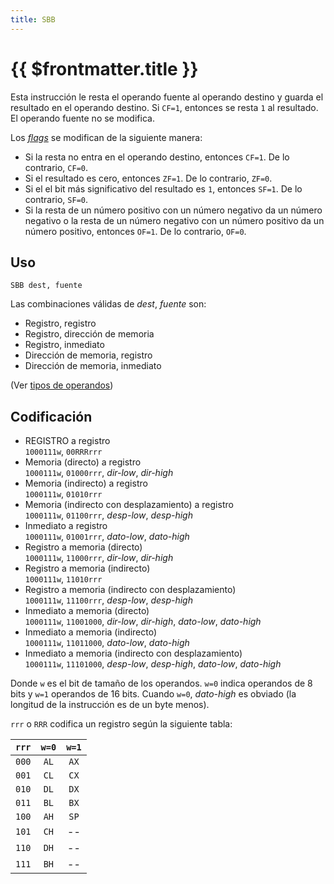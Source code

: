 ```yaml
---
title: SBB
---
```


# {{ $frontmatter.title }}

Esta instrucción le resta el operando fuente al operando destino y guarda el resultado en el operando destino. Si `CF=1`, entonces se resta `1` al resultado. El operando fuente no se modifica.

Los [_flags_](../cpu#flags) se modifican de la siguiente manera:

- Si la resta no entra en el operando destino, entonces `CF=1`. De lo contrario, `CF=0`.
- Si el resultado es cero, entonces `ZF=1`. De lo contrario, `ZF=0`.
- Si el el bit más significativo del resultado es `1`, entonces `SF=1`. De lo contrario, `SF=0`.
- Si la resta de un número positivo con un número negativo da un número negativo o la resta de un número negativo con un número positivo da un número positivo, entonces `OF=1`. De lo contrario, `OF=0`.

## Uso

```vonsim
SBB dest, fuente
```

Las combinaciones válidas de _dest_, _fuente_ son:

- Registro, registro
- Registro, dirección de memoria
- Registro, inmediato
- Dirección de memoria, registro
- Dirección de memoria, inmediato

(Ver [tipos de operandos](../assembly#operandos))

## Codificación

- REGISTRO a registro  
  `1000111w`, `00RRRrrr`
- Memoria (directo) a registro  
  `1000111w`, `01000rrr`, _dir-low_, _dir-high_
- Memoria (indirecto) a registro  
  `1000111w`, `01010rrr`
- Memoria (indirecto con desplazamiento) a registro  
  `1000111w`, `01100rrr`, _desp-low_, _desp-high_
- Inmediato a registro  
  `1000111w`, `01001rrr`, _dato-low_, _dato-high_
- Registro a memoria (directo)  
  `1000111w`, `11000rrr`, _dir-low_, _dir-high_
- Registro a memoria (indirecto)  
  `1000111w`, `11010rrr`
- Registro a memoria (indirecto con desplazamiento)  
  `1000111w`, `11100rrr`, _desp-low_, _desp-high_
- Inmediato a memoria (directo)  
  `1000111w`, `11001000`, _dir-low_, _dir-high_, _dato-low_, _dato-high_
- Inmediato a memoria (indirecto)  
  `1000111w`, `11011000`, _dato-low_, _dato-high_
- Inmediato a memoria (indirecto con desplazamiento)  
  `1000111w`, `11101000`, _desp-low_, _desp-high_, _dato-low_, _dato-high_

Donde `w` es el bit de tamaño de los operandos. `w=0` indica operandos de 8 bits y `w=1` operandos de 16 bits. Cuando `w=0`, _dato-high_ es obviado (la longitud de la instrucción es de un byte menos).

`rrr` o `RRR` codifica un registro según la siguiente tabla:

| `rrr` | `w=0` | `w=1` |
| :---: | :---: | :---: |
| `000` | `AL`  | `AX`  |
| `001` | `CL`  | `CX`  |
| `010` | `DL`  | `DX`  |
| `011` | `BL`  | `BX`  |
| `100` | `AH`  | `SP`  |
| `101` | `CH`  |  --   |
| `110` | `DH`  |  --   |
| `111` | `BH`  |  --   |
